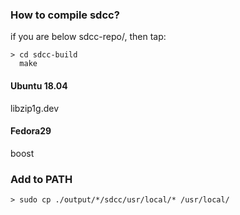 ### How to compile sdcc?
if you are below sdcc-repo/, then tap:

    > cd sdcc-build
      make

#### Ubuntu 18.04
  libzip1g.dev

#### Fedora29
  boost

### Add to PATH
    > sudo cp ./output/*/sdcc/usr/local/* /usr/local/
